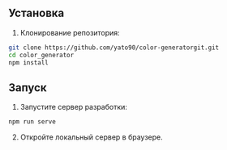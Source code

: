 ## Установка
1. Клонирование репозитория:

```bash
git clone https://github.com/yato90/color-generatorgit.git
cd color_generator
npm install
```

## Запуск
1. Запустите сервер разработки:

```bash
npm run serve
```
2. Откройте локальный сервер в браузере.
